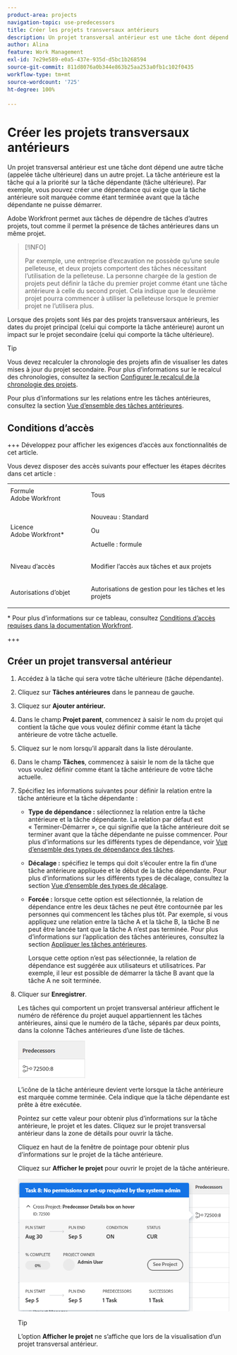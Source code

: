 ```yaml
---
product-area: projects
navigation-topic: use-predecessors
title: Créer les projets transversaux antérieurs
description: Un projet transversal antérieur est une tâche dont dépend une autre tâche (appelée tâche ultérieure) dans un autre projet. La tâche antérieure est la tâche qui a la priorité sur la tâche dépendante (tâche ultérieure). Par exemple, vous pouvez créer une dépendance qui exige que la tâche antérieure soit marquée comme étant terminée avant que la tâche dépendante ne puisse démarrer.
author: Alina
feature: Work Management
exl-id: 7e29e589-e0a5-437e-935d-d5bc1b268594
source-git-commit: 811d8076a0b344e863b25aa253a0fb1c102f0435
workflow-type: tm+mt
source-wordcount: '725'
ht-degree: 100%

---
```


# Créer les projets transversaux antérieurs

<!--Audited: 12/2023-->

Un projet transversal antérieur est une tâche dont dépend une autre tâche (appelée tâche ultérieure) dans un autre projet. La tâche antérieure est la tâche qui a la priorité sur la tâche dépendante (tâche ultérieure). Par exemple, vous pouvez créer une dépendance qui exige que la tâche antérieure soit marquée comme étant terminée avant que la tâche dépendante ne puisse démarrer.

Adobe Workfront permet aux tâches de dépendre de tâches d’autres projets, tout comme il permet la présence de tâches antérieures dans un même projet.

>[!INFO]
>
>Par exemple, une entreprise d’excavation ne possède qu’une seule pelleteuse, et deux projets comportent des tâches nécessitant l’utilisation de la pelleteuse. La personne chargée de la gestion de projets peut définir la tâche du premier projet comme étant une tâche antérieure à celle du second projet. Cela indique que le deuxième projet pourra commencer à utiliser la pelleteuse lorsque le premier projet ne l’utilisera plus.

Lorsque des projets sont liés par des projets transversaux antérieurs, les dates du projet principal (celui qui comporte la tâche antérieure) auront un impact sur le projet secondaire (celui qui comporte la tâche ultérieure).

>[!TIP]
>
>Vous devez recalculer la chronologie des projets afin de visualiser les dates mises à jour du projet secondaire. Pour plus d’informations sur le recalcul des chronologies, consultez la section [Configurer le recalcul de la chronologie des projets](../../../administration-and-setup/set-up-workfront/configure-system-defaults/configure-timeline-recalculations-projects.md).

Pour plus d’informations sur les relations entre les tâches antérieures, consultez la section [Vue d’ensemble des tâches antérieures](../../../manage-work/tasks/use-prdcssrs/predecessors-overview.md).

## Conditions d’accès

+++ Développez pour afficher les exigences d’accès aux fonctionnalités de cet article.

Vous devez disposer des accès suivants pour effectuer les étapes décrites dans cet article :

<table style="table-layout:auto"> 
 <col> 
 <col> 
 <tbody> 
  <tr> 
   <td role="rowheader">Formule Adobe Workfront</td> 
   <td> <p>Tous</p> </td> 
  </tr> 
  <tr> 
   <td role="rowheader">Licence Adobe Workfront*</td> 
   <td> <p>Nouveau : Standard </p> 
   Ou
   <p>Actuelle : formule </p>
   </td> 
  </tr> 
  <tr> 
   <td role="rowheader">Niveau d’accès</td> 
   <td> <p>Modifier l’accès aux tâches et aux projets</p> </td> 
  </tr> 
  <tr> 
   <td role="rowheader">Autorisations d’objet</td> 
   <td> <p>Autorisations de gestion pour les tâches et les projets</p> </td> 
  </tr> 
 </tbody> 
</table>

* Pour plus d’informations sur ce tableau, consultez [Conditions d’accès requises dans la documentation Workfront](/help/quicksilver/administration-and-setup/add-users/access-levels-and-object-permissions/access-level-requirements-in-documentation.md).

+++

## Créer un projet transversal antérieur

1. Accédez à la tâche qui sera votre tâche ultérieure (tâche dépendante).
1. Cliquez sur **Tâches antérieures** dans le panneau de gauche.
1. Cliquez sur **Ajouter antérieur.**
1. Dans le champ **Projet parent**, commencez à saisir le nom du projet qui contient la tâche que vous voulez définir comme étant la tâche antérieure de votre tâche actuelle.
1. Cliquez sur le nom lorsqu’il apparaît dans la liste déroulante.
1. Dans le champ **Tâches**, commencez à saisir le nom de la tâche que vous voulez définir comme étant la tâche antérieure de votre tâche actuelle.
1. Spécifiez les informations suivantes pour définir la relation entre la tâche antérieure et la tâche dépendante :

   * **Type de dépendance :** sélectionnez la relation entre la tâche antérieure et la tâche dépendante. La relation par défaut est « Terminer-Démarrer », ce qui signifie que la tâche antérieure doit se terminer avant que la tâche dépendante ne puisse commencer. Pour plus d’informations sur les différents types de dépendance, voir [Vue d’ensemble des types de dépendance des tâches](../../../manage-work/tasks/use-prdcssrs/task-dependency-types.md).

   * **Décalage :** spécifiez le temps qui doit s’écouler entre la fin d’une tâche antérieure appliquée et le début de la tâche dépendante. Pour plus d’informations sur les différents types de décalage, consultez la section [Vue d’ensemble des types de décalage](../../../manage-work/tasks/use-prdcssrs/lag-types.md).

   * **Forcée :** lorsque cette option est sélectionnée, la relation de dépendance entre les deux tâches ne peut être contournée par les personnes qui commencent les tâches plus tôt. Par exemple, si vous appliquez une relation entre la tâche A et la tâche B, la tâche B ne peut être lancée tant que la tâche A n’est pas terminée. Pour plus d’informations sur l’application des tâches antérieures, consultez la section [Appliquer les tâches antérieures](../../../manage-work/tasks/use-prdcssrs/enforced-predecessors.md).

     Lorsque cette option n’est pas sélectionnée, la relation de dépendance est suggérée aux utilisateurs et utilisatrices. Par exemple, il leur est possible de démarrer la tâche B avant que la tâche A ne soit terminée.

1. Cliquer sur **Enregistrer**.

   Les tâches qui comportent un projet transversal antérieur affichent le numéro de référence du projet auquel appartiennent les tâches antérieures, ainsi que le numéro de la tâche, séparés par deux points, dans la colonne Tâches antérieures d’une liste de tâches.

   ![Projet transversal anterieur](assets/cross-project-predecessor-in-list-view.png)

   L’icône de la tâche antérieure devient verte lorsque la tâche antérieure est marquée comme terminée. Cela indique que la tâche dépendante est prête à être exécutée.

   Pointez sur cette valeur pour obtenir plus d’informations sur la tâche antérieure, le projet et les dates. Cliquez sur le projet transversal antérieur dans la zone de détails pour ouvrir la tâche.

   Cliquez en haut de la fenêtre de pointage pour obtenir plus d’informations sur le projet de la tâche antérieure.

   Cliquez sur **Afficher le projet** pour ouvrir le projet de la tâche antérieure.

   ![Détails du projet transversal antérieur](assets/cross-project-predecessor-details.png)

   >[!TIP]
   >
   >   L’option **Afficher le projet** ne s’affiche que lors de la visualisation d’un projet transversal antérieur.

